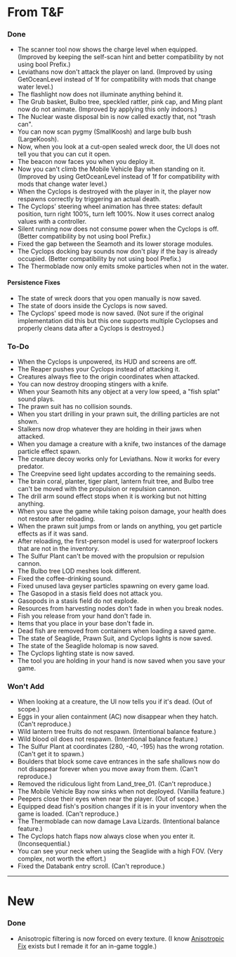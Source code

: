 ﻿# From T&F
### Done
- The scanner tool now shows the charge level when equipped. (Improved by keeping the self-scan hint and better compatibility by not using bool Prefix.)
- Leviathans now don't attack the player on land. (Improved by using GetOceanLevel instead of 1f for compatibility with mods that change water level.)
- The flashlight now does not illuminate anything behind it.
- The Grub basket, Bulbo tree, speckled rattler, pink cap, and Ming plant now do not animate. (Improved by applying this only indoors.)
- The Nuclear waste disposal bin is now called exactly that, not "trash can".
- You can now scan pygmy (SmallKoosh) and large bulb bush (LargeKoosh).
- Now, when you look at a cut-open sealed wreck door, the UI does not tell you that you can cut it open.
- The beacon now faces you when you deploy it.
- Now you can't climb the Mobile Vehicle Bay when standing on it. (Improved by using GetOceanLevel instead of 1f for compatibility with mods that change water level.)
- When the Cyclops is destroyed with the player in it, the player now respawns correctly by triggering an actual death.
- The Cyclops' steering wheel animation has three states: default position, turn right 100%, turn left 100%. Now it uses correct analog values with a controller.
- Silent running now does not consume power when the Cyclops is off. (Better compatibility by not using bool Prefix.)
- Fixed the gap between the Seamoth and its lower storage modules.
- The Cyclops docking bay sounds now don't play if the bay is already occupied. (Better compatibility by not using bool Prefix.)
- The Thermoblade now only emits smoke particles when not in the water.

#### Persistence Fixes
- The state of wreck doors that you open manually is now saved.
- The state of doors inside the Cyclops is now saved.
- The Cyclops' speed mode is now saved. (Not sure if the original implementation did this but this one supports multiple Cyclopses and properly cleans data after a Cyclops is destroyed.)

### To-Do
- When the Cyclops is unpowered, its HUD and screens are off.
- The Reaper pushes your Cyclops instead of attacking it.
- Creatures always flee to the origin coordinates when attacked.
- You can now destroy drooping stingers with a knife.
- When your Seamoth hits any object at a very low speed, a "fish splat" sound plays.
- The prawn suit has no collision sounds.
- When you start drilling in your prawn suit, the drilling particles are not shown.
- Stalkers now drop whatever they are holding in their jaws when attacked.
- When you damage a creature with a knife, two instances of the damage particle effect spawn.
- The creature decoy works only for Leviathans. Now it works for every predator.
- The Creepvine seed light updates according to the remaining seeds.
- The brain coral, planter, tiger plant, lantern fruit tree, and Bulbo tree can't be moved with the propulsion or repulsion cannon.
- The drill arm sound effect stops when it is working but not hitting anything.
- When you save the game while taking poison damage, your health does not restore after reloading.
- When the prawn suit jumps from or lands on anything, you get particle effects as if it was sand.
- After reloading, the first-person model is used for waterproof lockers that are not in the inventory.
- The Sulfur Plant can't be moved with the propulsion or repulsion cannon.
- The Bulbo tree LOD meshes look different.
- Fixed the coffee-drinking sound.
- Fixed unused lava geyser particles spawning on every game load.
- The Gasopod in a stasis field does not attack you.
- Gasopods in a stasis field do not explode.
- Resources from harvesting nodes don't fade in when you break nodes.
- Fish you release from your hand don't fade in.
- Items that you place in your base don't fade in.
- Dead fish are removed from containers when loading a saved game.
- The state of Seaglide, Prawn Suit, and Cyclops lights is now saved.
- The state of the Seaglide holomap is now saved.
- The Cyclops lighting state is now saved.
- The tool you are holding in your hand is now saved when you save your game.

### Won't Add
- When looking at a creature, the UI now tells you if it's dead. (Out of scope.)
- Eggs in your alien containment (AC) now disappear when they hatch. (Can't reproduce.)
- Wild lantern tree fruits do not respawn. (Intentional balance feature.)
- Wild blood oil does not respawn. (Intentional balance feature.)
- The Sulfur Plant at coordinates (280, -40, -195) has the wrong rotation. (Can't get it to spawn.)
- Boulders that block some cave entrances in the safe shallows now do not disappear forever when you move away from them. (Can't reproduce.)
- Removed the ridiculous light from Land_tree_01. (Can't reproduce.)
- The Mobile Vehicle Bay now sinks when not deployed. (Vanilla feature.)
- Peepers close their eyes when near the player. (Out of scope.)
- Equipped dead fish's position changes if it is in your inventory when the game is loaded. (Can't reproduce.)
- The Thermoblade can now damage Lava Lizards. (Intentional balance feature.)
- The Cyclops hatch flaps now always close when you enter it. (Inconsequential.)
- You can see your neck when using the Seaglide with a high FOV. (Very complex, not worth the effort.)
- Fixed the Databank entry scroll. (Can't reproduce.)

---

# New
### Done
- Anisotropic filtering is now forced on every texture. (I know [Anisotropic Fix](https://www.nexusmods.com/subnautica/mods/185) exists but I remade it for an in-game toggle.)
